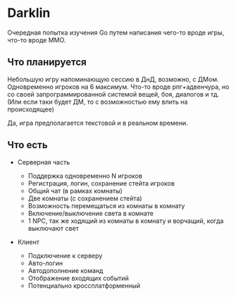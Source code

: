 # Darklin

Очередная попытка изучения Go путем написания чего-то вроде игры, что-то вроде ММО.

## Что планируется

Небольшую игру напоминающую сессию в ДнД, возможно, с ДМом. Одновременно игроков на 6 максимум. Что-то вроде рпг+адвенчура, но со своей запрограммированной системой вещей, боя, диалогов и тд. (Или если таки будет ДМ, то с возможностью ему влить на происходящее)

Да, игра предполагается текстовой и в реальном времени.

## Что есть

* Серверная часть
  * Поддержка одновременно N игроков
  * Регистрация, логин, сохранение стейта игроков
  * Общий чат (в рамках комнаты)
  * Две комнаты (с сохранением стейта)
  * Возможность перемещаться из комнаты в комнату
  * Включение/выключение света в комнате
  * 1 NPC, так же ходящий из комнаты в комнату и ворчащий, когда выключают свет

* Клиент
  * Подключение к серверу
  * Авто-логин
  * Автодополнение команд
  * Отображение входящих событий
  * Потенциально кроссплатформенный
